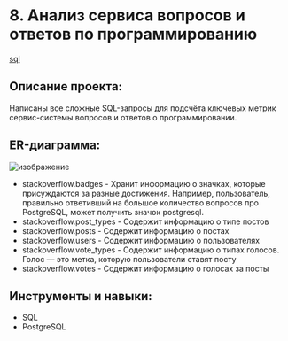 # 8. Анализ сервиса вопросов и ответов по программированию
[sql](https://github.com/AmestOsipyan/Portfolio_Data-Analytics/blob/main/8.%20%20Q%26A%20Service%20on%20programming/SQL2_Q%26A%20Service.sql)


## Описание проекта:
Написаны все сложные SQL-запросы для подсчёта ключевых метрик сервис-системы вопросов и ответов о программировании.


## ER-диаграмма:
![изображение](https://github.com/AmestOsipyan/DA_Yandex.projects/assets/139769461/6abf632b-2b89-4c65-a284-26a76c3a7414)

- stackoverflow.badges - Хранит информацию о значках, которые присуждаются за разные достижения.
Например, пользователь, правильно ответивший на большое количество вопросов
про PostgreSQL, может получить значок postgresql.
- stackoverflow.post_types - Содержит информацию о типе постов
- stackoverflow.posts - Содержит информацию о постах
- stackoverflow.users - Содержит информацию о пользователях
- stackoverflow.vote_types - Содержит информацию о типах голосов. Голос — это метка, которую пользователи ставят посту
- stackoverflow.votes - Содержит информацию о голосах за посты

## Инструменты и навыки:
- SQL
- PostgreSQL
